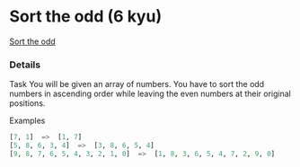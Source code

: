 # Sort the odd (6 kyu)
[Sort the odd](https://www.codewars.com/kata/578aa45ee9fd15ff4600090d)

### Details

Task
You will be given an array of numbers. You have to sort the odd numbers in ascending order while leaving the even numbers at their original positions.

Examples

```python
[7, 1]  =>  [1, 7]
[5, 8, 6, 3, 4]  =>  [3, 8, 6, 5, 4]
[9, 8, 7, 6, 5, 4, 3, 2, 1, 0]  =>  [1, 8, 3, 6, 5, 4, 7, 2, 9, 0]
```